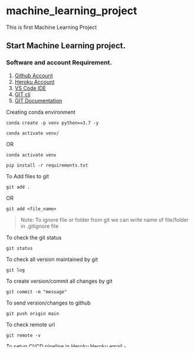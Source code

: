 # machine_learning_project
This is first Machine Learning Project

## Start Machine Learning project.

### Software and account Requirement.

1. [Github Account](https://github.com)
2. [Heroku Account](https://dashboard.heroku.com/login)
3. [VS Code IDE](https://code.visualstudio.com/download)
4. [GIT cli](https://git-scm.com/downloads)
5. [GIT Documentation](https://git-scm.com/docs/gittutorial)


Creating conda environment
```
conda create -p venv python==3.7 -y
```
```
conda activate venv/
```
OR 
```
conda activate venv
```

```
pip install -r requirements.txt
```

To Add files to git
```
git add .
```

OR
```
git add <file_name>
```

> Note: To ignore file or folder from git we can write name of file/folder in .gitignore file

To check the git status 
```
git status
```
To check all version maintained by git
```
git log
```

To create version/commit all changes by git
```
git commit -m "message"
```

To send version/changes to github
```
git push origin main
```

To check remote url 
```
git remote -v
```

To setup CI/CD pipeline in Heroku
Heroku email - sujitpkadam1991@gmail.com
Heroku app key - 532fea04-a8bc-4928-8235-2e14ac408bb9
Heroku app name - ml-regression-app-t1


BUILD DOCKER IMAGE
```
docker build -t <image_name>:<tagname> .
```
> Note: Image name for docker must be lowercase


To list docker image
```
docker images
```

Run docker image
```
docker run -p 5000:5000 -e PORT=5000 f8c749e73678
```

To check running container in docker
```
docker ps
```

Tos stop docker conatiner
```
docker stop <container_id>
```



```
python setup.py install
```


Install ipykernel

```
pip install ipykernel
```


Data Drift:
When your datset stats gets change we call it as data drift


